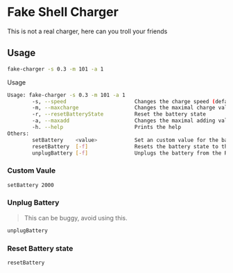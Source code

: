 # Fake Shell Charger

This is not a real charger, here can you troll your friends

## Usage

```sh
fake-charger -s 0.3 -m 101 -a 1
```

Usage

```sh
Usage: fake-charger -s 0.3 -m 101 -a 1
        -s, --speed                      Changes the charge speed (default: 0.3)
        -m, --maxcharge                  Changes the maximal charge value (default: 100)
        -r, --resetBatteryState          Reset the battery state
        -a, --maxadd                     Changes the maximal adding value (default:1)
        -h. --help                       Prints the help
Others:
        setBattery    <value>            Set an custom value for the battery
        resetBattery  [-f]               Resets the battery state to the default
        unplugBattery [-f]               Unplugs the battery from the REAL charge
```

### Custom Vaule

```sh
setBattery 2000
```

### Unplug Battery

> This can be buggy, avoid using this.

```sh
unplugBattery
```

### Reset Battery state

```sh
resetBattery
```
